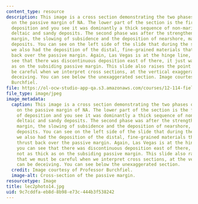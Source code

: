 ```yaml
---
content_type: resource
description: This image is a cross section demonstrating the two phases of deposition
  on the passive margin of NA. The lower part of the section is the first phase of
  deposition and you see it was dominantly a thick sequence of non-marine nearshore
  deltaic and sandy deposits. The second phase was after the strengthening of the
  margin, the slowing of subsidence and the deposition of nearshore, marine carbonate
  deposits. You can see on the left side of the slide that during the second phase
  we also had the deposition of the distal, fine-grained materials that had been thrust
  back over the passive margin. Again, Las Vegas is at the hinge line, and you can
  see that there was discontinuous deposition east of there, it just was not as thick
  as on the subsiding passive margin. This slide also raises the point that we must
  be careful when we interpret cross sections, at the vertical exaggeration can be
  deceiving. You can see below the unexaggerated section. Image courtesy of Professor
  Burchfiel.
file: https://ol-ocw-studio-app-qa.s3.amazonaws.com/courses/12-114-field-geology-i-fall-2005/9c7cddfaeb8d8b98e73c444b3f538242_lec2photo14.jpg
file_type: image/jpeg
image_metadata:
  caption: This image is a cross section demonstrating the two phases of deposition
    on the passive margin of NA. The lower part of the section is the first phase
    of deposition and you see it was dominantly a thick sequence of non-marine nearshore
    deltaic and sandy deposits. The second phase was after the strengthening of the
    margin, the slowing of subsidence and the deposition of nearshore, marine carbonate
    deposits. You can see on the left side of the slide that during the second phase
    we also had the deposition of the distal, fine-grained materials that had been
    thrust back over the passive margin. Again, Las Vegas is at the hinge line, and
    you can see that there was discontinuous deposition east of there, it just was
    not as thick as on the subsiding passive margin. This slide also raises the point
    that we must be careful when we interpret cross sections, at the vertical exaggeration
    can be deceiving. You can see below the unexaggerated section.
  credit: Image courtesy of Professor Burchfiel.
  image-alt: Cross-section of the passive margin.
resourcetype: Image
title: lec2photo14.jpg
uid: 9c7cddfa-eb8d-8b98-e73c-444b3f538242
---
```

